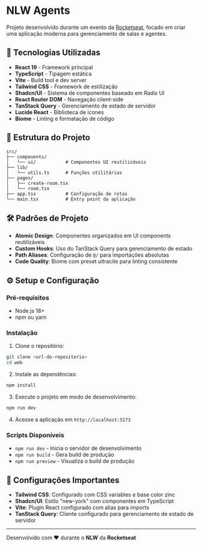 # NLW Agents

Projeto desenvolvido durante um evento da [Rocketseat](https://rocketseat.com.br/), focado em criar uma aplicação moderna para gerenciamento de salas e agentes.

## 🚀 Tecnologias Utilizadas

- **React 19** - Framework principal
- **TypeScript** - Tipagem estática
- **Vite** - Build tool e dev server
- **Tailwind CSS** - Framework de estilização
- **Shadcn/UI** - Sistema de componentes baseado em Radix UI
- **React Router DOM** - Navegação client-side
- **TanStack Query** - Gerenciamento de estado de servidor
- **Lucide React** - Biblioteca de ícones
- **Biome** - Linting e formatação de código

## 📁 Estrutura do Projeto

```
src/
├── components/
│   └── ui/           # Componentes UI reutilizáveis
├── lib/
│   └── utils.ts      # Funções utilitárias
├── pages/
│   ├── create-room.tsx
│   └── room.tsx
├── app.tsx           # Configuração de rotas
└── main.tsx          # Entry point da aplicação
```

## 🛠️ Padrões de Projeto

- **Atomic Design**: Componentes organizados em UI components reutilizáveis
- **Custom Hooks**: Uso do TanStack Query para gerenciamento de estado
- **Path Aliases**: Configuração de `@/` para importações absolutas
- **Code Quality**: Biome com preset ultracite para linting consistente

## ⚙️ Setup e Configuração

### Pré-requisitos

- Node.js 18+ 
- npm ou yarn

### Instalação

1. Clone o repositório:
```bash
git clone <url-do-repositorio>
cd web
```

2. Instale as dependências:
```bash
npm install
```

3. Execute o projeto em modo de desenvolvimento:
```bash
npm run dev
```

4. Acesse a aplicação em `http://localhost:5173`

### Scripts Disponíveis

- `npm run dev` - Inicia o servidor de desenvolvimento
- `npm run build` - Gera build de produção
- `npm run preview` - Visualiza o build de produção

## 🔧 Configurações Importantes

- **Tailwind CSS**: Configurado com CSS variables e base color zinc
- **Shadcn/UI**: Estilo "new-york" com componentes em TypeScript
- **Vite**: Plugin React configurado com alias para imports
- **TanStack Query**: Cliente configurado para gerenciamento de estado de servidor 

---

Desenvolvido com ❤️ durante o **NLW** da **Rocketseat** 